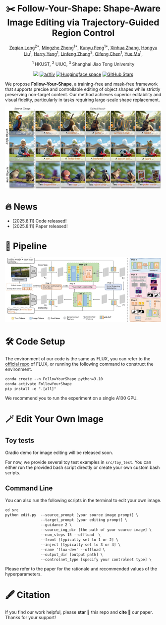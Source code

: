 <div align="center">
  
# ✂️ Follow-Your-Shape: Shape-Aware Image Editing via Trajectory-Guided Region Control

[Zeqian Long](https://github.com/Zeqian-Long)<sup>2*</sup>, [Mingzhe Zheng](https://scholar.google.com/citations?user=U6bikksAAAAJ&hl=en)<sup>1*</sup>, [Kunyu Feng](https://github.com/fkyyyy)<sup>1*</sup>, [Xinhua Zhang](https://github.com/mayuelala/FollowYourShape), [Hongyu Liu](https://scholar.google.com/citations?user=bLRjUzAAAAAJ&hl=en)<sup>1</sup>, [Harry Yang](https://leehomyc.github.io/)<sup>1</sup>, [Linfeng Zhang](http://www.zhanglinfeng.tech/)<sup>3</sup>, [Qifeng Chen](https://cqf.io/)<sup>1</sup>, [Yue Ma](https://github.com/mayuelala)<sup>1</sup>,

<sup>1</sup> HKUST,  <sup>2</sup> UIUC,  <sup>3</sup> Shanghai Jiao Tong University


<a href='https://follow-your-shape.github.io/'><img src='https://img.shields.io/badge/Project-Page-Green'></a>
[![arXiv](https://img.shields.io/badge/arXiv-2502.17363-b31b1b.svg)](https://github.com/mayuelala/FollowYourShape)
[![Huggingface space](https://img.shields.io/badge/🤗-Huggingface%20Space-orange.svg)](https://github.com/mayuelala/FollowYourShape) 
[![GitHub Stars](https://img.shields.io/github/stars/mayuelala/FollowYourShape)](https://github.com/mayuelala/FollowYourShape)

<!-- [![PWC](https://img.shields.io/endpoint.svg?url=https://paperswithcode.com/badge/kv-edit-training-free-image-editing-for/text-based-image-editing-on-pie-bench)](https://paperswithcode.com/sota/text-based-image-editing-on-pie-bench?p=kv-edit-training-free-image-editing-for)
[![Static Badge](https://img.shields.io/badge/comfyUI-KV_Edit-blue)](https://github.com/smthemex/ComfyUI_KV_Edit) -->

</div>


<p>
We propose <b>Follow-Your-Shape</b>, a training-free and mask-free framework that supports precise and controllable editing of object shapes while strictly preserving non-target content. Our method achieves superior editability and visual fidelity, particularly in tasks requiring large-scale shape replacement.
</p>



<p align="center">
<img src="resources/teaser.jpg" width="1080px"/>
</p>

# 🔥 News
<!-- - [2025.3.12] Thanks to @[smthemex](https://github.com/smthemex) for integrating KV-Edit into [ComfyUI](https://github.com/smthemex/ComfyUI_KV_Edit)!
- [2025.3.4] We update "attention scale" feature to reduce the discontinuity with the background.
- [2025.2.26] Our paper is featured in [huggingface Papers](https://huggingface.co/papers/2502.17363)! -->
- [2025.8.11] Code released!
- [2025.8.11] Paper released!
<!-- - [2025.2.25] More results can be found in our [project page](https://xilluill.github.io/projectpages/KV-Edit/)! -->

<!-- # 👨‍💻 ToDo
- ☑️ Release the gradio demo
- ☑️ Release the huggingface space for image editing
- ☑️ Release the paper -->


# 📖 Pipeline
<p>
<img src="resources/pipeline.jpg" width="1080px"/>


# 🛠️ Code Setup
The environment of our code is the same as FLUX, you can refer to the [official repo](https://github.com/black-forest-labs/flux/tree/main) of FLUX, or running the following command to construct the environment.
```
conda create --n FollowYourShape python=3.10
conda activate FollowYourShape
pip install -e ".[all]"
```

We recommend you to run the experiment on a single A100 GPU.

<!-- # 🚀 Test
We have provided several scripts to reproduce the results in the paper, mainly including 3 types of editing: Stylization, Adding, Replacing. We suggest to run the experiment on a single A100 GPU. -->

<!-- ## Stylization
<table class="center">
<tr>
  <td width=10% align="center">Ref Style</td>
  <td width=30% align="center"><img src="../assets/repo_figures/examples/source/nobel.jpg" raw=true></td>
	<td width=30% align="center"><img src="../assets/repo_figures/examples/source/art.jpg" raw=true></td>
  <td width=30% align="center"><img src="../assets/repo_figures/examples/source/cartoon.jpg" raw=true></td>
</tr>
<tr>
  <td width="10%" align="center">Editing Scripts</td>
  <td width="30%" align="center"><a href="src/run_nobel_trump.sh">Trump</a></td>
  <td width="30%" align="center"><a href="src/run_art_mari.sh"> Marilyn Monroe</a></td>
  <td width="30%" align="center"><a href="src/run_cartoon_ein.sh">Einstein</a></td>
</tr>
<tr>
  <td width=10% align="center">Edtied image</td>
  <td width=30% align="center"><img src="../assets/repo_figures/examples/edit/nobel_Trump.jpg" raw=true></td>
	<td width=30% align="center"><img src="../assets/repo_figures/examples/edit/art_mari.jpg" raw=true></td>
  <td width=30% align="center"><img src="../assets/repo_figures/examples/edit/cartoon_ein.jpg" raw=true></td>
</tr>

<tr>
  <td width="10%" align="center">Editing Scripts</td>
  <td width="30%" align="center"><a href="src/run_nobel_biden.sh">Biden</a></td>
  <td width="30%" align="center"><a href="src/run_art_batman.sh">Batman</a></td>
  <td width="30%" align="center"><a href="src/run_cartoon_herry.sh">Herry Potter</a></td>
</tr>
<tr>
  <td width=10% align="center">Edtied image</td>
  <td width=30% align="center"><img src="../assets/repo_figures/examples/edit/nobel_Biden.jpg" raw=true></td>
	<td width=30% align="center"><img src="../assets/repo_figures/examples/edit/art_batman.jpg" raw=true></td>
  <td width=30% align="center"><img src="../assets/repo_figures/examples/edit/cartoon_herry.jpg" raw=true></td>
</tr>
</table>

## Adding & Replacing
<table class="center">
<tr>
  <td width=10% align="center">Source image</td>
  <td width=30% align="center"><img src="../assets/repo_figures/examples/source/hiking.jpg" raw=true></td>
	<td width=30% align="center"><img src="../assets/repo_figures/examples/source/horse.jpg" raw=true></td>
  <td width=30% align="center"><img src="../assets/repo_figures/examples/source/boy.jpg" raw=true></td>
</tr>
<tr>
  <td width="10%" align="center">Editing Scripts</td>
  <td width="30%" align="center"><a href="src/run_hiking.sh">+ hiking stick</a></td>
  <td width="30%" align="center"><a href="src/run_horse.sh">horse -> camel</a></td>
  <td width="30%" align="center"><a href="src/run_boy.sh">+ dog</a></td>
</tr>
<tr>
  <td width=10% align="center">Edtied image</td>
  <td width=30% align="center"><img src="../assets/repo_figures/examples/edit/hiking.jpg" raw=true></td>
	<td width=30% align="center"><img src="../assets/repo_figures/examples/edit/horse.jpg" raw=true></td>
  <td width=30% align="center"><img src="../assets/repo_figures/examples/edit/boy.jpg" raw=true></td>
</tr>

</table> -->


# 🪄 Edit Your Own Image

## Toy tests
Gradio demo for image editing will be released soon. 

For now, we provide several toy test examples in `src/toy_test`.
You can either run the provided bash script directly or create your own custom bash scripts.


## Command Line
You can also run the following scripts in the terminal to edit your own image. 
```
cd src
python edit.py  --source_prompt [your source image prompt] \
                --target_prompt [your editing prompt] \
                --guidance 2 \
                --source_img_dir [the path of your source image] \
                --num_steps 15 --offload  \
                --front [typically set to 1 or 2] \
                --inject [typically set to 3 or 4] \
                --name 'flux-dev' --offload \
                --output_dir [output path] \
                --controlnet_type [specify your controlnet type] \
```

Please refer to the paper for the rationale and recommended values of the hyperparameters.



# 🖋️ Citation

If you find our work helpful, please **star 🌟** this repo and **cite 📑** our paper. Thanks for your support!

<!-- ```
@article{wang2024taming,
  title={Taming Rectified Flow for Inversion and Editing},
  author={Wang, Jiangshan and Pu, Junfu and Qi, Zhongang and Guo, Jiayi and Ma, Yue and Huang, Nisha and Chen, Yuxin and Li, Xiu and Shan, Ying},
  journal={arXiv preprint arXiv:2411.04746},
  year={2024}
}
``` -->

